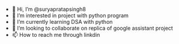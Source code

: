 - 👋 Hi, I’m @suryapratapsingh8
- 👀 I’m interested in project with python program
- 🌱 I’m currently learning DSA with python
- 💞️ I’m looking to collaborate on replica of google assistant project
- 📫 How to reach me through linkdin

<!---
suryapratapsingh8/suryapratapsingh8 is a ✨ special ✨ repository because its `README.md` (this file) appears on your GitHub profile.
You can click the Preview link to take a look at your changes.
--->
